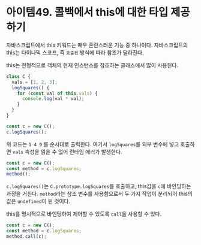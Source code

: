 # 아이템49. 콜백에서 this에 대한 타입 제공하기

자바스크립트에서 this 키워드는 매우 혼란스러운 기능 중 하나이다.
자바스크립트의 this는 다이나믹 스코프, 즉 `호출된` 방식에 따라 참조가 달라진다.

this는 전형적으로 객체의 현재 인스턴스를 참조하는 클래스에서 많이 사용된다.

```js
class C {
  vals = [1, 2, 3];
  logSquares() {
    for (const val of this.vals) {
      console.log(val * val);
    }
  }
}

const c = new C();
c.logSquares();
```

위 코드는 `1 4 9` 를 순서대로 출력한다. 여기서 `logSquares`를 외부 변수에
넣고 호출하면 `vals` 속성을 읽을 수 없어 런타임 에러가 발생한다.

```js
const c = new C();
const method = c.logSquares;
method();
```

`c.logSquares()`는 `C.prototype.logSquares`를 호출하고, this값을 `c`에 바인딩하는 과정을 거친다.
`method`라는 참조 변수를 사용함으로서 두 가지 작업이 분리되어 this의 값은 `undefined`이 된 것이다.

this를 명시적으로 바인딩하여 제어할 수 있도록 `call`을 사용할 수 있다.

```js
const c = new C();
const method = c.logSquares;
method.call(c);
```

